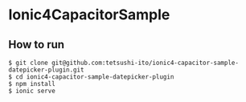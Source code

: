 # Ionic4CapacitorSample

## How to run

```
$ git clone git@github.com:tetsushi-ito/ionic4-capacitor-sample-datepicker-plugin.git
$ cd ionic4-capacitor-sample-datepicker-plugin
$ npm install
$ ionic serve
```
